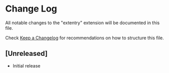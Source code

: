 # Change Log

All notable changes to the "extentry" extension will be documented in this file.

Check [Keep a Changelog](http://keepachangelog.com/) for recommendations on how to structure this file.

## [Unreleased]

- Initial release